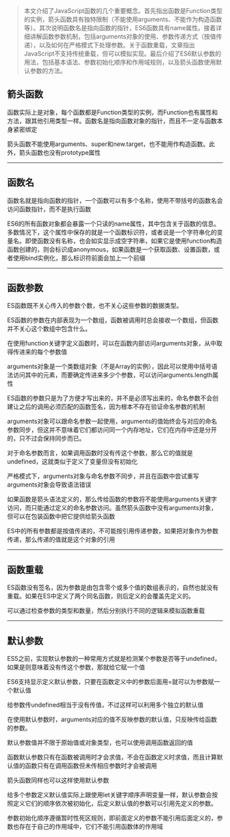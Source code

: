 > 本文介绍了JavaScript函数的几个重要概念。首先指出函数是Function类型的实例，箭头函数具有独特限制（不能使用arguments、不能作为构造函数等）。其次说明函数名是指向函数的指针，ES6函数具有name属性。接着详细讲解函数参数机制，包括arguments对象的使用、参数传递方式（按值传递），以及如何在严格模式下处理参数。关于函数重载，文章指出JavaScript不支持传统重载，但可以模拟实现。最后介绍了ES6默认参数的用法，包括基本语法、参数初始化顺序和作用域规则，以及箭头函数使用默认参数的方法。

## 箭头函数

函数实际上是对象，每个函数都是Function类型的实例，而Function也有属性和方法，跟其他引用类型一样。函数名是指向函数对象的指针，而且不一定与函数本身紧密绑定

箭头函数不能使用arguments、super和new.target，也不能用作构造函数。此外，箭头函数也没有prototype属性

---

## 函数名

函数名就是指向函数的指针，一个函数可以有多个名称，使用不带括号的函数名会访问函数指针，而不是执行函数

ES6的所有函数对象都会暴露一个只读的name属性，其中包含关于函数的信息。多数情况下，这个属性中保存的就是一个函数标识符，或者说是一个字符串化的变量名。即使函数没有名称，也会如实显示成空字符串，如果它是使用function构造函数创建的，则会标识成anonymous，如果函数是一个获取函数、设置函数，或者使用bind实例化，那么标识符前面会加上一个前缀

---

## 函数参数

ES函数既不关心传入的参数个数，也不关心这些参数的数据类型。

ES函数的参数在内部表现为一个数组，函数被调用时总会接收一个数组，但函数并不关心这个数组中包含什么。

在使用function关键字定义函数时，可以在函数内部访问arguments对象，从中取得传进来的每个参数值

arguments对象是一个类数组对象（不是Array的实例），因此可以使用中括号语法访问其中的元素，而要确定传进来多少个参数，可以访问arguments.length属性

ES函数的参数只是为了方便才写出来的，并不是必须写出来的，命名参数不会创建让之后的调用必须匹配的函数签名，因为根本不存在验证命名参数的机制

arguments对象可以跟命名参数一起使用，arguments的值始终会与对应的命名参数同步，但这并不意味着它们都访问同一个内存地址，它们在内存中还是分开的，只不过会保持同步而已。

对于命名参数而言，如果调用函数时没有传这个参数，那么它的值就是undefined，这就类似于定义了变量但没有初始化

严格模式下，arguments对象与命名参数不同步，并且在函数中尝试重写arguments对象会导致语法错误

如果函数是箭头语法定义的，那么传给函数的参数将不能使用arguments关键字访问，而只能通过定义的命名参数访问。虽然箭头函数中没有arguments对象，但可以在包装函数中把它提供给箭头函数

ES中的所有参数都是按值传递的，不可能按引用传递参数，如果把对象作为参数传递，那么传递的值就是这个对象的引用

---

## 函数重载

ES函数没有签名，因为参数是由包含零个或多个值的数组表示的，自然也就没有重载。如果在ES中定义了两个同名函数，则后定义的会覆盖先定义的。

可以通过检查参数的类型和数量，然后分别执行不同的逻辑来模拟函数重载

---

## 默认参数

ES5之前，实现默认参数的一种常用方式就是检测某个参数是否等于undefined，如果是则意味着没有传这个参数，那就给它赋一个值

ES6支持显示定义默认参数，只要在函数定义中的参数后面用=就可以为参数赋一个默认值

给参数传undefined相当于没有传值，不过这样可以利用多个独立的默认值

在使用默认参数时，arguments对应的值不反映参数的默认值，只反映传给函数的参数。

默认参数值并不限于原始值或对象类型，也可以使用调用函数返回的值

函数默认参数只有在函数被调用时才会求值，不会在函数定义时求值，而且计算默认值的函数只有在调用函数但未传相应参数时才会被调用

箭头函数同样也可以这样使用默认参数

给多个参数定义默认值实际上跟使用let关键字顺序声明变量一样，默认参数会按照定义它们的顺序依次被初始化，后定义默认值的参数可以引用先定义的参数。

参数初始化顺序遵循暂时性死区规则，即前面定义的参数不能引用后面定义的，参数也存在于自己的作用域中，它们不能引用函数体的作用域